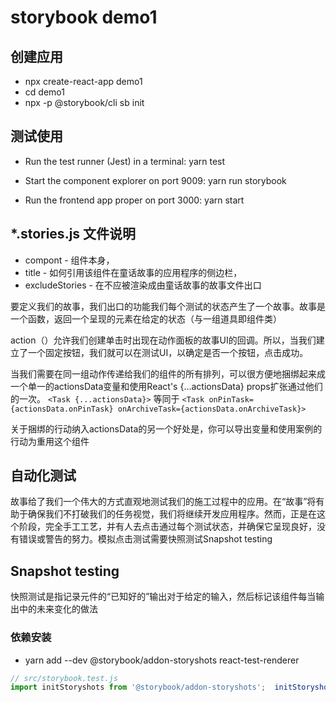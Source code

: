 # storybook demo1

## 创建应用
  - npx create-react-app demo1
  - cd demo1
  - npx -p @storybook/cli sb init

## 测试使用
  - Run the test runner (Jest) in a terminal:
    yarn test

  - Start the component explorer on port 9009:
    yarn run storybook

  - Run the frontend app proper on port 3000:
    yarn start

## *.stories.js 文件说明

  - compont - 组件本身，
  - title - 如何引用该组件在童话故事的应用程序的侧边栏，
  - excludeStories - 在不应被渲染成由童话故事的故事文件出口

  要定义我们的故事，我们出口的功能我们每个测试的状态产生了一个故事。故事是一个函数，返回一个呈现的元素在给定的状态（与一组道具即组件类）

  action（）允许我们创建单击时出现在动作面板的故事UI的回调。所以，当我们建立了一个固定按钮，我们就可以在测试UI，以确定是否一个按钮，点击成功。

  当我们需要在同一组动作传递给我们的组件的所有排列，可以很方便地捆绑起来成一个单一的actionsData变量和使用React's {...actionsData} props扩张通过他们的一次。
  `<Task {...actionsData}>`
  等同于
  `<Task onPinTask={actionsData.onPinTask} onArchiveTask={actionsData.onArchiveTask}>`

  关于捆绑的行动纳入actionsData的另一个好处是，你可以导出变量和使用案例的行动为重用这个组件

## 自动化测试
  故事给了我们一个伟大的方式直观地测试我们的施工过程中的应用。在“故事”将有助于确保我们不打破我们的任务视觉，我们将继续开发应用程序。然而，正是在这个阶段，完全手工工艺，并有人去点击通过每个测试状态，并确保它呈现良好，没有错误或警告的努力。模拟点击测试需要快照测试Snapshot testing

## Snapshot testing
  快照测试是指记录元件的“已知好的”输出对于给定的输入，然后标记该组件每当输出中的未来变化的做法

### 依赖安装
  - yarn add --dev @storybook/addon-storyshots react-test-renderer

  ```js
  // src/storybook.test.js  
  import initStoryshots from '@storybook/addon-storyshots';  initStoryshots();
  ```